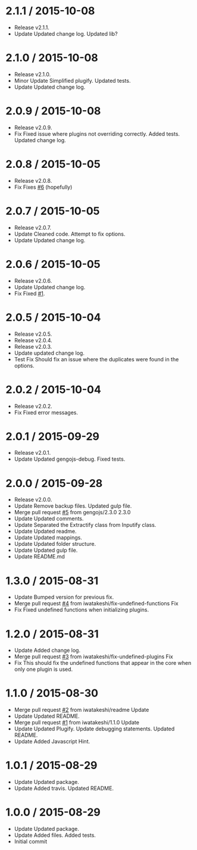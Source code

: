 2.1.1 / 2015-10-08
==================

  * Release v2.1.1.
  * Update
    Updated change log.
    Updated lib?

2.1.0 / 2015-10-08
==================

  * Release v2.1.0.
  * Minor Update
    Simplified plugify.
    Updated tests.
  * Update
    Updated change log.

2.0.9 / 2015-10-08
==================

  * Release v2.0.9.
  * Fix
    Fixed issue where plugins not overriding correctly.
    Added tests.
    Updated change log.

2.0.8 / 2015-10-05
==================

  * Release v2.0.8.
  * Fix
    Fixes [#6](https://github.com/gengojs/gengojs-core-modules/issues/6) (hopefully)

2.0.7 / 2015-10-05
==================

  * Release v2.0.7.
  * Update
    Cleaned code.
    Attempt to fix options.
  * Update
    Updated change log.

2.0.6 / 2015-10-05
==================

  * Release v2.0.6.
  * Update
    Updated change log.
  * Fix
    Fixed [#1](https://github.com/gengojs/gengojs-core-modules/issues/1).

2.0.5 / 2015-10-04
==================

  * Release v2.0.5.
  * Release v2.0.4.
  * Release v2.0.3.
  * Update
    updated change log.
  * Test Fix
    Should fix an issue where the duplicates were found in the options.

2.0.2 / 2015-10-04
==================

  * Release v2.0.2.
  * Fix
    Fixed error messages.

2.0.1 / 2015-09-29
==================

  * Release v2.0.1.
  * Update
    Updated gengojs-debug.
    Fixed tests.

2.0.0 / 2015-09-28
==================

  * Release v2.0.0.
  * Update
    Remove backup files.
    Updated gulp file.
  * Merge pull request [#5](https://github.com/gengojs/gengojs-core-modules/issues/5) from gengojs/2.3.0
    2.3.0
  * Update
    Updated comments.
  * Update
    Separated the Extractify class from Inputify class.
  * Update
    Updated readme.
  * Update
    Updated mappings.
  * Update
    Updated folder structure.
  * Update
    Updated gulp file.
  * Update README.md

1.3.0 / 2015-08-31
==================

  * Update
    Bumped version for previous fix.
  * Merge pull request [#4](https://github.com/gengojs/gengojs-core-modules/issues/4) from iwatakeshi/fix-undefined-functions
    Fix
  * Fix
    Fixed undefined functions when initializing plugins.

1.2.0 / 2015-08-31
==================

  * Update
    Added change log.
  * Merge pull request [#3](https://github.com/gengojs/gengojs-core-modules/issues/3) from iwatakeshi/fix-undefined-plugins
    Fix
  * Fix
    This should fix the undefined functions that appear in the core when
    only one plugin is used.

1.1.0 / 2015-08-30
==================

  * Merge pull request [#2](https://github.com/gengojs/gengojs-core-modules/issues/2) from iwatakeshi/readme
    Update
  * Update
    Updated README.
  * Merge pull request [#1](https://github.com/gengojs/gengojs-core-modules/issues/1) from iwatakeshi/1.1.0
    Update
  * Update
    Updated Plugify.
    Update debugging statements.
    Updated README.
  * Update
    Added Javascript Hint.

1.0.1 / 2015-08-29
==================

  * Update
    Updated package.
  * Update
    Added travis.
    Updated README.

1.0.0 / 2015-08-29
==================

  * Update
    Updated package.
  * Update
    Added files.
    Added tests.
  * Initial commit